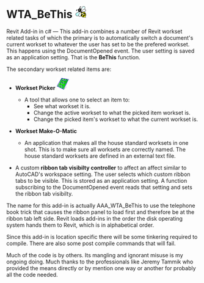 # WTA_BeThis     ![BeThis](WTA_BeThis/BeThis.PNG)
Revit Add-in in c# &mdash; This add-in combines a number of Revit workset related tasks of which the primary is to automatically switch a document's current workset to whatever the user has set to be the prefered workset. This happens using the DocumentOpened event.  The user setting is saved as an application setting. That is the **BeThis** function.

The secondary workset related items are:

* **Workset Picker**     ![BeThis](WTA_BeThis/WsP.png)
    - A tool that allows one to select an item to:
      - See what workset it is.
      - Change the active workset to what the picked item workset is.
      - Change the picked item's workset to what the current workset is.


* **Workset Make-O-Matic**
  - An application that makes all the house standard worksets in one shot. This is to make sure all worksets are correctly named. The house standard worksets are defined in an external text file.


* A custom **ribbon tab visibilty controller** to affect an affect similar to AutoCAD's workspace setting. The user selects which custom ribbon tabs to be visible. This is stored as an application setting. A function subscribing to the DocumentOpened event reads that setting and sets the ribbon tab visibilty.


The name for this add-in is actually AAA_WTA_BeThis to use the telephone book trick that causes the ribbon panel to load first and therefore be at the ribbon tab left side. Revit loads add-ins in the order the disk operating system hands them to Revit, which is in alphabetical order.

Since this add-in is location specific there will be some tinkering required to compile. There are also some post compile commands that will fail.

Much of the code is by others. Its mangling and ignorant misuse is my ongoing doing. Much thanks to the professionals like Jeremy Tammik who provided the means directly or by mention one way or another for probably all the code needed.  
